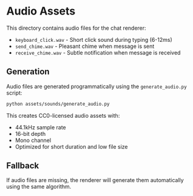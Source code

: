 # Audio Assets

This directory contains audio files for the chat renderer:

- `keyboard_click.wav` - Short click sound during typing (6-12ms)
- `send_chime.wav` - Pleasant chime when message is sent
- `receive_chime.wav` - Subtle notification when message is received

## Generation

Audio files are generated programmatically using the `generate_audio.py` script:

```bash
python assets/sounds/generate_audio.py
```

This creates CC0-licensed audio assets with:
- 44.1kHz sample rate
- 16-bit depth
- Mono channel
- Optimized for short duration and low file size

## Fallback

If audio files are missing, the renderer will generate them automatically using the same algorithm.

